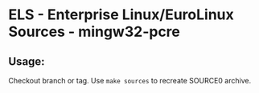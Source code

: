 # ELS - Enterprise Linux/EuroLinux Sources - mingw32-pcre
 
## Usage:
  Checkout branch or tag. Use `make sources` to recreate  SOURCE0 archive.
